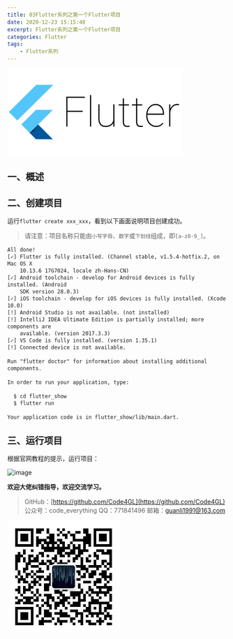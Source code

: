 ```yaml
---
title: 03Flutter系列之第一个Flutter项目
date: 2020-12-23 15:15:48
excerpt: Flutter系列之第一个Flutter项目
categories: Flutter
tags:
    - Flutter系列
---
```


![flutter](/images/flutter/flutter.png)

## 一、概述

## 二、创建项目

运行`flutter create xxx_xxx`，看到以下画面说明项目创建成功。
> 请注意：项目名称只能由`小写字母`、`数字`或`下划线`组成，即`[a-z0-9_]`。

```terminal
All done!
[✓] Flutter is fully installed. (Channel stable, v1.5.4-hotfix.2, on Mac OS X
    10.13.6 17G7024, locale zh-Hans-CN)
[✓] Android toolchain - develop for Android devices is fully installed. (Android
    SDK version 28.0.3)
[✓] iOS toolchain - develop for iOS devices is fully installed. (Xcode 10.0)
[!] Android Studio is not available. (not installed)
[!] IntelliJ IDEA Ultimate Edition is partially installed; more components are
    available. (version 2017.3.3)
[✓] VS Code is fully installed. (version 1.35.1)
[!] Connected device is not available.

Run "flutter doctor" for information about installing additional components.

In order to run your application, type:

  $ cd flutter_show
  $ flutter run

Your application code is in flutter_show/lib/main.dart.
```

## 三、运行项目

根据官网教程的提示，运行项目：

![image](https://upload-images.jianshu.io/upload_images/18236822-6bc5b5ca74b13389.png?imageMogr2/auto-orient/strip%7CimageView2/2/w/1240)

**欢迎大佬纠错指导，欢迎交流学习。**

>GitHub：[https://github.com/Code4GL](https://github.com/Code4GL)
公众号：code_everything
QQ：771841496
邮箱：guanli1991@163.com

![code_everything](/images/code_everything.jpg)
